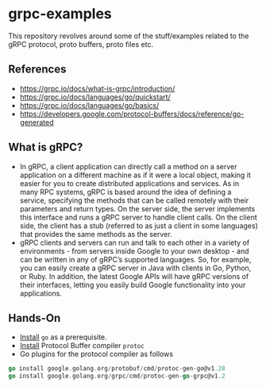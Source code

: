 # grpc-examples
This repository revolves around some of the stuff/examples related to the gRPC protocol, proto buffers, proto files etc.

## References
* https://grpc.io/docs/what-is-grpc/introduction/
* https://grpc.io/docs/languages/go/quickstart/
* https://grpc.io/docs/languages/go/basics/
* https://developers.google.com/protocol-buffers/docs/reference/go-generated

## What is gRPC?
* In gRPC, a client application can directly call a method on a server application on a different machine as if it were a local object, making it easier for you to create distributed applications and services. As in many RPC systems, gRPC is based around the idea of defining a service, specifying the methods that can be called remotely with their parameters and return types. On the server side, the server implements this interface and runs a gRPC server to handle client calls. On the client side, the client has a stub (referred to as just a client in some languages) that provides the same methods as the server.
* gRPC clients and servers can run and talk to each other in a variety of environments - from servers inside Google to your own desktop - and can be written in any of gRPC’s supported languages. So, for example, you can easily create a gRPC server in Java with clients in Go, Python, or Ruby. In addition, the latest Google APIs will have gRPC versions of their interfaces, letting you easily build Google functionality into your applications.

## Hands-On
* [Install](https://go.dev/doc/install) `go` as a prerequisite.
* [Install](https://grpc.io/docs/protoc-installation/) Protocol Buffer compiler `protoc`
* Go plugins for the protocol compiler as follows
```go
go install google.golang.org/protobuf/cmd/protoc-gen-go@v1.28
go install google.golang.org/grpc/cmd/protoc-gen-go-grpc@v1.2
```
